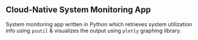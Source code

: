## Cloud-Native System Monitoring App
System monitoring app written in Python which retrieves system utilization info using `psutil` & visualizes the output using `plotly` graphing library.
